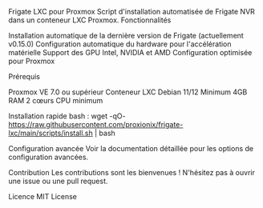 Frigate LXC pour Proxmox
Script d'installation automatisée de Frigate NVR dans un conteneur LXC Proxmox.
Fonctionnalités

Installation automatique de la dernière version de Frigate (actuellement v0.15.0)
Configuration automatique du hardware pour l'accélération matérielle
Support des GPU Intel, NVIDIA et AMD
Configuration optimisée pour Proxmox

Prérequis

Proxmox VE 7.0 ou supérieur
Conteneur LXC Debian 11/12
Minimum 4GB RAM
2 cœurs CPU minimum

Installation rapide
bash : wget -qO- https://raw.githubusercontent.com/proxionix/frigate-lxc/main/scripts/install.sh | bash

Configuration avancée
Voir la documentation détaillée pour les options de configuration avancées.

Contribution
Les contributions sont les bienvenues ! N'hésitez pas à ouvrir une issue ou une pull request.

Licence
MIT License
